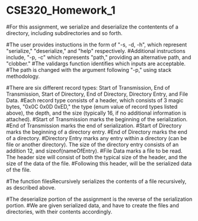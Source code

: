 # CSE320_Homework_1

#For this assignment, we serialize and deserialize the contentents of a directory, including subdirectories and so forth.

#The user provides instuctions in the form of "-s, -d, -h", which represent "serialize," "deserialize," and "help" respectively.
#Additional instructions include, "-p, -c" which represents "path," providing an alternative path, and "clobber."
#The validargs function identifies which inputs are acceptable.
#The path is changed with the argument following "-p," using stack methodology.

#There are six different record types: Start of Transmission, End of Transmission, Start of Directory, End of Directory, Directory Entry, and File Data.
#Each record type consists of a header, which consists of 3 magic bytes, "0x0C 0x0D 0xED," the type (enum value of record types listed above), the depth, and the size (typically 16, if no additional information is attached).
#Start of Transmission marks the beginning of the serialization.
#End of Transmission marks the end of serialization.
#Start of Directory marks the beginning of a directory entry.
#End of Directory marks the end of a directory.
#Directory Entry marks any entry within a directory (can be file or another directory). The size of the directory entry consists of an addition 12, and sizeof(nameOfEntry).
#File Data marks a file to be read. The header size will consist of both the typical size of the header, and the size of the data of the file.
#Following this header, will be the serialized data of the file.

#The function filesRecursively serializes the contents of a file recursively, as described above.

#The deserialize portion of the assignment is the reverse of the serialization portion.
#We are given serialized data, and have to create the files and directories, with their contents accordingly.
